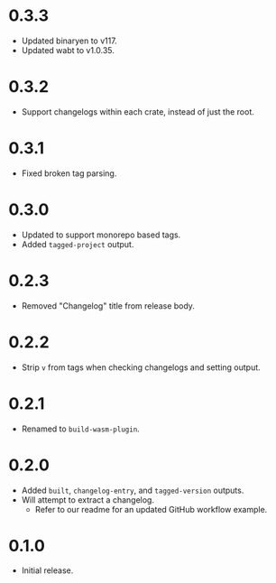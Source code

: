 # 0.3.3

- Updated binaryen to v117.
- Updated wabt to v1.0.35.

# 0.3.2

- Support changelogs within each crate, instead of just the root.

# 0.3.1

- Fixed broken tag parsing.

# 0.3.0

- Updated to support monorepo based tags.
- Added `tagged-project` output.

# 0.2.3

- Removed "Changelog" title from release body.

# 0.2.2

- Strip `v` from tags when checking changelogs and setting output.

# 0.2.1

- Renamed to `build-wasm-plugin`.

# 0.2.0

- Added `built`, `changelog-entry`, and `tagged-version` outputs.
- Will attempt to extract a changelog.
  - Refer to our readme for an updated GitHub workflow example.

# 0.1.0

- Initial release.

